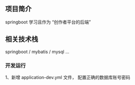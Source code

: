 ## 项目简介

springboot 学习且作为 “创作者平台的后端”

## 相关技术栈
springboot / mybatis / mysql ...
 

###  开发运行
1、新增 application-dev.yml 文件， 配置正确的数据库账号密码
 